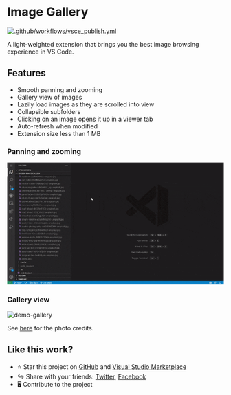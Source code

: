 # Image Gallery
[![.github/workflows/vsce_publish.yml](https://github.com/geriyoco/vscode-image-gallery/actions/workflows/vsce_publish.yml/badge.svg?branch=production)](https://github.com/geriyoco/vscode-image-gallery/actions/workflows/vsce_publish.yml)

A light-weighted extension that brings you the best image browsing experience in VS Code.

## Features
- Smooth panning and zooming
- Gallery view of images
- Lazily load images as they are scrolled into view
- Collapsible subfolders
- Clicking on an image opens it up in a viewer tab
- Auto-refresh when modified
- Extension size less than 1 MB

### Panning and zooming
![demo-editor](docs/demo-editor.gif)

### Gallery view
![demo-gallery](docs/demo-gallery.gif)

See [here](docs/photo_credits.md) for the photo credits.

## Like this work?
- ⭐ Star this project on [GitHub](https://github.com/geriyoco/vscode-image-gallery) and [Visual Studio Marketplace](https://marketplace.visualstudio.com/items?itemName=GeriYoco.vscode-image-gallery)
- ↪️ Share with your friends: [Twitter](https://twitter.com/intent/tweet?text=Just%20discovered%20this%20on%20the%20%23VSMarketplace%3A%20https%3A%2F%2Fmarketplace.visualstudio.com%2Fitems%3FitemName%3DGeriYoco.vscode-image-gallery), [Facebook](https://www.facebook.com/sharer/sharer.php?u=https://marketplace.visualstudio.com/items?itemName=GeriYoco.vscode-image-gallery)
- 🖥️ Contribute to the project
